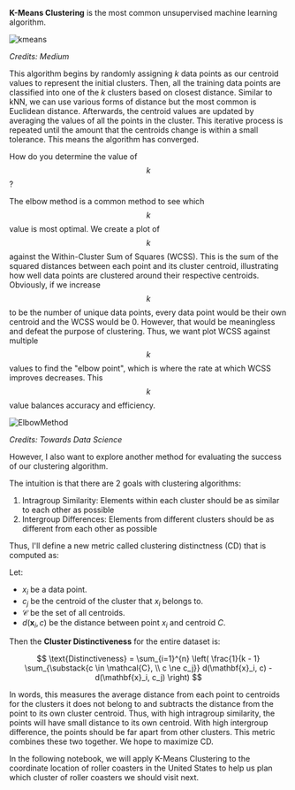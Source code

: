 **K-Means Clustering** is the most common unsupervised machine learning algorithm.

![kmeans](https://miro.medium.com/v2/resize:fit:1080/0*irrlUXS1tmYanvT0.png)

*Credits: Medium*

This algorithm begins by randomly assigning $k$ data points as our centroid values to represent the initial clusters. Then, all the training data points are classified into one of the $k$ clusters based on closest distance. Similar to kNN, we can use various forms of distance but the most common is Euclidean distance. Afterwards, the centroid values are updated by averaging the values of all the points in the cluster. This iterative process is repeated until the amount that the centroids change is within a small tolerance. This means the algorithm has converged. 

How do you determine the value of $$k$$? 

The elbow method is a common method to see which $$k$$ value is most optimal. We create a plot of $$k$$ against the Within-Cluster Sum of Squares (WCSS). This is the sum of the squared distances between each point and its cluster centroid, illustrating how well data points are clustered around their respective centroids. Obviously, if we increase $$k$$ to be the number of unique data points, every data point would be their own centroid and the WCSS would be 0. However, that would be meaningless and defeat the purpose of clustering. Thus, we want plot WCSS against multiple $$k$$ values to find the "elbow point", which is where the rate at which WCSS improves decreases. This $$k$$ value balances accuracy and efficiency.

![ElbowMethod](https://towardsdatascience.com/wp-content/uploads/2020/10/1tZSzGfCRX2NtaSGGaMcejw.png)

*Credits: Towards Data Science*

However, I also want to explore another method for evaluating the success of our clustering algorithm.

The intuition is that there are 2 goals with clustering algorithms:
1. Intragroup Similarity: Elements within each cluster should be as similar to each other as possible
2. Intergroup Differences: Elements from different clusters should be as different from each other as possible

Thus, I'll define a new metric called clustering distinctness (CD) that is computed as: 

Let:

- ${x_i}$ be a data point.
- $c_j$ be the centroid of the cluster that ${x_i}$ belongs to.
- $\mathcal{C}$ be the set of all centroids.
- $d(\mathbf{x}_i, c)$ be the distance between point ${x}_i$ and centroid $C$.

Then the **Cluster Distinctiveness** for the entire dataset is:

$$
\text{Distinctiveness} = \sum_{i=1}^{n} \left( \frac{1}{k - 1} \sum_{\substack{c \in \mathcal{C}, \\ c \ne c_j}} d(\mathbf{x}_i, c) - d(\mathbf{x}_i, c_j) \right)
$$

In words, this measures the average distance from each point to centroids for the clusters it does not belong to and subtracts the distance from the point to its own cluster centroid. Thus, with high intragroup similarity, the points will have small distance to its own centroid. With high intergroup difference, the points should be far apart from other clusters. This metric combines these two together. We hope to maximize CD.

In the following notebook, we will apply K-Means Clustering to the coordinate location of roller coasters in the United States to help us plan which cluster of roller coasters we should visit next.
